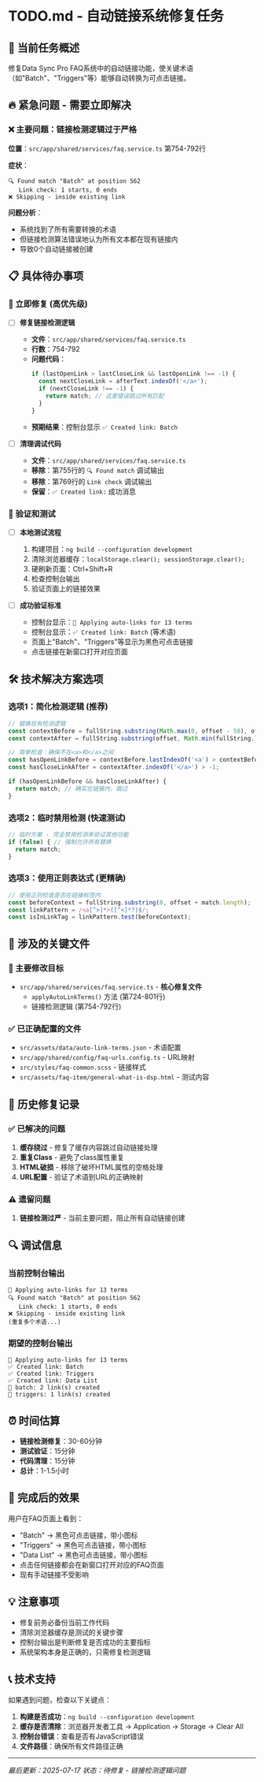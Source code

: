 # TODO.md - 自动链接系统修复任务

## 🎯 当前任务概述
修复Data Sync Pro FAQ系统中的自动链接功能，使关键术语（如"Batch"、"Triggers"等）能够自动转换为可点击链接。

## 🔥 紧急问题 - 需要立即解决

### ❌ 主要问题：链接检测逻辑过于严格
**位置**：`src/app/shared/services/faq.service.ts` 第754-792行

**症状**：
```
🔍 Found match "Batch" at position 562
   Link check: 1 starts, 0 ends  
❌ Skipping - inside existing link
```

**问题分析**：
- 系统找到了所有需要转换的术语
- 但链接检测算法错误地认为所有文本都在现有链接内
- 导致0个自动链接被创建

## 📋 具体待办事项

### 🚨 立即修复 (高优先级)

- [ ] **修复链接检测逻辑**
  - **文件**：`src/app/shared/services/faq.service.ts`
  - **行数**：754-792
  - **问题代码**：
    ```typescript
    if (lastOpenLink > lastCloseLink && lastOpenLink !== -1) {
      const nextCloseLink = afterText.indexOf('</a>');
      if (nextCloseLink !== -1) {
        return match; // 这里错误跳过所有匹配
      }
    }
    ```
  - **预期结果**：控制台显示 `✅ Created link: Batch`

- [ ] **清理调试代码**
  - **文件**：`src/app/shared/services/faq.service.ts`
  - **移除**：第755行的 `🔍 Found match` 调试输出
  - **移除**：第769行的 `Link check` 调试输出
  - **保留**：`✅ Created link:` 成功消息

### 🔧 验证和测试

- [ ] **本地测试流程**
  1. 构建项目：`ng build --configuration development`
  2. 清除浏览器缓存：`localStorage.clear(); sessionStorage.clear();`
  3. 硬刷新页面：Ctrl+Shift+R
  4. 检查控制台输出
  5. 验证页面上的链接效果

- [ ] **成功验证标准**
  - 控制台显示：`🔗 Applying auto-links for 13 terms`
  - 控制台显示：`✅ Created link: Batch` (等术语)
  - 页面上"Batch"、"Triggers"等显示为黑色可点击链接
  - 点击链接在新窗口打开对应页面

## 🛠️ 技术解决方案选项

### 选项1：简化检测逻辑 (推荐)
```typescript
// 替换现有检测逻辑
const contextBefore = fullString.substring(Math.max(0, offset - 50), offset);
const contextAfter = fullString.substring(offset, Math.min(fullString.length, offset + match.length + 50));

// 简单检查：确保不在<a>和</a>之间
const hasOpenLinkBefore = contextBefore.lastIndexOf('<a') > contextBefore.lastIndexOf('</a>');
const hasCloseLinkAfter = contextAfter.indexOf('</a>') > -1;

if (hasOpenLinkBefore && hasCloseLinkAfter) {
  return match; // 确实在链接内，跳过
}
```

### 选项2：临时禁用检测 (快速测试)
```typescript
// 临时方案 - 完全禁用检测来验证其他功能
if (false) { // 强制允许所有替换
  return match;
}
```

### 选项3：使用正则表达式 (更精确)
```typescript
// 使用正则检查是否在链接标签内
const beforeContext = fullString.substring(0, offset + match.length);
const linkPattern = /<a[^>]*>([^<]*?)$/;
const isInLinkTag = linkPattern.test(beforeContext);
```

## 📁 涉及的关键文件

### 🎯 主要修改目标
- `src/app/shared/services/faq.service.ts` - **核心修复文件**
  - `applyAutoLinkTerms()` 方法 (第724-801行)
  - 链接检测逻辑 (第754-792行)

### ✅ 已正确配置的文件
- `src/assets/data/auto-link-terms.json` - 术语配置
- `src/app/shared/config/faq-urls.config.ts` - URL映射
- `src/styles/faq-common.scss` - 链接样式
- `src/assets/faq-item/general-what-is-dsp.html` - 测试内容

## 🐛 历史修复记录

### ✅ 已解决的问题
1. **缓存绕过** - 修复了缓存内容跳过自动链接处理
2. **重复Class** - 避免了class属性重复
3. **HTML破损** - 移除了破坏HTML属性的空格处理
4. **URL配置** - 验证了术语到URL的正确映射

### ⚠️ 遗留问题
1. **链接检测过严** - 当前主要问题，阻止所有自动链接创建

## 🔍 调试信息

### 当前控制台输出
```
🔗 Applying auto-links for 13 terms
🔍 Found match "Batch" at position 562
   Link check: 1 starts, 0 ends
❌ Skipping - inside existing link
(重复多个术语...)
```

### 期望的控制台输出
```
🔗 Applying auto-links for 13 terms
✅ Created link: Batch
✅ Created link: Triggers
✅ Created link: Data List
🔗 batch: 2 link(s) created
🔗 triggers: 1 link(s) created
```

## ⏰ 时间估算

- **链接检测修复**：30-60分钟
- **测试验证**：15分钟
- **代码清理**：15分钟
- **总计**：1-1.5小时

## 🚀 完成后的效果

用户在FAQ页面上看到：
- "Batch" → 黑色可点击链接，带小图标
- "Triggers" → 黑色可点击链接，带小图标  
- "Data List" → 黑色可点击链接，带小图标
- 点击任何链接都会在新窗口打开对应的FAQ页面
- 现有手动链接不受影响

## 💡 注意事项

- 修复前务必备份当前工作代码
- 清除浏览器缓存是测试的关键步骤
- 控制台输出是判断修复是否成功的主要指标
- 系统架构本身是正确的，只需修复检测逻辑

## 📞 技术支持

如果遇到问题，检查以下关键点：
1. **构建是否成功**：`ng build --configuration development`
2. **缓存是否清除**：浏览器开发者工具 → Application → Storage → Clear All
3. **控制台错误**：查看是否有JavaScript错误
4. **文件路径**：确保所有文件路径正确

---
*最后更新：2025-07-17*
*状态：待修复 - 链接检测逻辑问题*